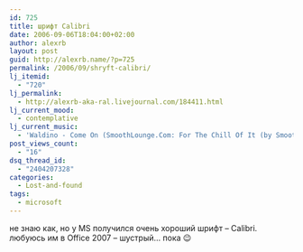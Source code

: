 ```yaml
---
id: 725
title: шрифт Calibri
date: 2006-09-06T18:04:00+02:00
author: alexrb
layout: post
guid: http://alexrb.name/?p=725
permalink: /2006/09/shryft-calibri/
lj_itemid:
  - "720"
lj_permalink:
  - http://alexrb-aka-ral.livejournal.com/184411.html
lj_current_mood:
  - contemplative
lj_current_music:
  - 'Waldino - Come On (SmoothLounge.Com: For The Chill Of It (by Smoothjazz.Com))'
post_views_count:
  - "16"
dsq_thread_id:
  - "2404207328"
categories:
  - Lost-and-found
tags:
  - microsoft
---
```

не знаю как, но у MS получился очень хороший шрифт &#8211; Calibri.  
любуюсь им в Office 2007 &#8211; шустрый&#8230; пока 😉